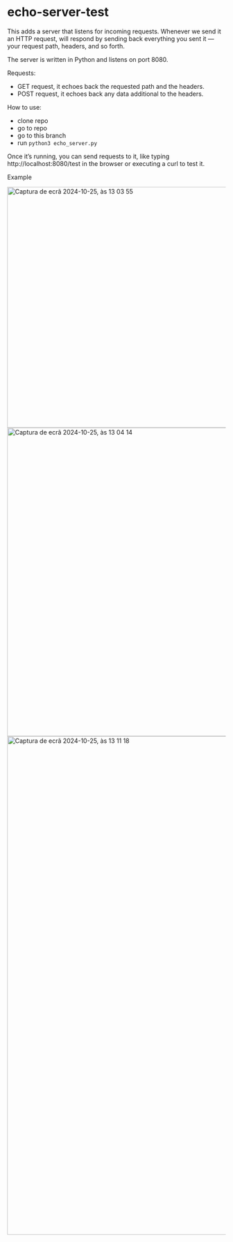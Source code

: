# echo-server-test


This adds a server that listens for incoming requests. Whenever we send it an HTTP request, will respond by sending back everything you sent it — your request path, headers, and so forth.

The server is written in Python and listens on port 8080.

Requests:
- GET request, it echoes back the requested path and the headers.
- POST request, it echoes back any data additional to the headers.

How to use:
- clone repo
- go to repo
- go to this branch
- run `python3 echo_server.py`

Once it’s running, you can send requests to it, like typing http://localhost:8080/test in the browser or executing a curl to test it.

Example

<img width="555" alt="Captura de ecrã 2024-10-25, às 13 03 55" src="https://github.com/user-attachments/assets/c16797db-5198-4587-8337-533c9c1dd1fb">

<img width="711" alt="Captura de ecrã 2024-10-25, às 13 04 14" src="https://github.com/user-attachments/assets/5f34c817-6cf6-4689-904e-114b6d3ba593">

<img width="1149" alt="Captura de ecrã 2024-10-25, às 13 11 18" src="https://github.com/user-attachments/assets/c12177e9-9ff8-48d2-a3cf-a82b1e96f12b">

